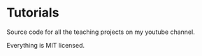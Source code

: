 # Tutorials

Source code for all the teaching projects on my youtube channel.

Everything is MIT licensed.
